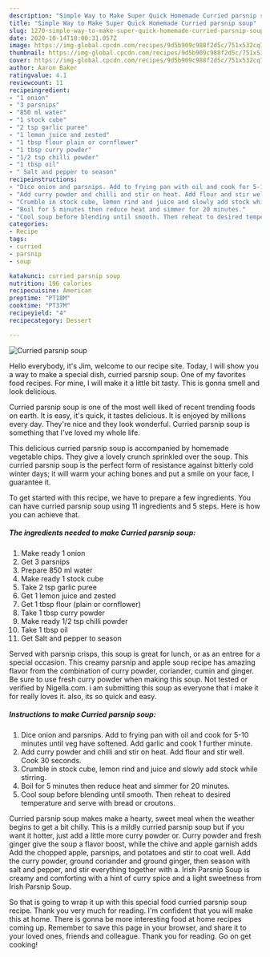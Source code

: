 ```yaml
---
description: "Simple Way to Make Super Quick Homemade Curried parsnip soup"
title: "Simple Way to Make Super Quick Homemade Curried parsnip soup"
slug: 1270-simple-way-to-make-super-quick-homemade-curried-parsnip-soup
date: 2020-10-14T18:00:31.057Z
image: https://img-global.cpcdn.com/recipes/9d5b909c988f2d5c/751x532cq70/curried-parsnip-soup-recipe-main-photo.jpg
thumbnail: https://img-global.cpcdn.com/recipes/9d5b909c988f2d5c/751x532cq70/curried-parsnip-soup-recipe-main-photo.jpg
cover: https://img-global.cpcdn.com/recipes/9d5b909c988f2d5c/751x532cq70/curried-parsnip-soup-recipe-main-photo.jpg
author: Aaron Baker
ratingvalue: 4.1
reviewcount: 11
recipeingredient:
- "1 onion"
- "3 parsnips"
- "850 ml water"
- "1 stock cube"
- "2 tsp garlic puree"
- "1 lemon juice and zested"
- "1 tbsp flour plain or cornflower"
- "1 tbsp curry powder"
- "1/2 tsp chilli powder"
- "1 tbsp oil"
- " Salt and pepper to season"
recipeinstructions:
- "Dice onion and parsnips. Add to frying pan with oil and cook for 5-10 minutes until veg have softened. Add garlic and cook 1 further minute."
- "Add curry powder and chilli and stir on heat. Add flour and stir well. Cook 30 seconds."
- "Crumble in stock cube, lemon rind and juice and slowly add stock while stirring."
- "Boil for 5 minutes then reduce heat and simmer for 20 minutes."
- "Cool soup before blending until smooth. Then reheat to desired temperature and serve with bread or croutons."
categories:
- Recipe
tags:
- curried
- parsnip
- soup

katakunci: curried parsnip soup 
nutrition: 196 calories
recipecuisine: American
preptime: "PT18M"
cooktime: "PT37M"
recipeyield: "4"
recipecategory: Dessert

---
```



![Curried parsnip soup](https://img-global.cpcdn.com/recipes/9d5b909c988f2d5c/751x532cq70/curried-parsnip-soup-recipe-main-photo.jpg)

Hello everybody, it's Jim, welcome to our recipe site. Today, I will show you a way to make a special dish, curried parsnip soup. One of my favorites food recipes. For mine, I will make it a little bit tasty. This is gonna smell and look delicious.

Curried parsnip soup is one of the most well liked of recent trending foods on earth. It is easy, it's quick, it tastes delicious. It is enjoyed by millions every day. They're nice and they look wonderful. Curried parsnip soup is something that I've loved my whole life.

This delicious curried parsnip soup is accompanied by homemade vegetable chips. They give a lovely crunch sprinkled over the soup. This curried parsnip soup is the perfect form of resistance against bitterly cold winter days; it will warm your aching bones and put a smile on your face, I guarantee it.


To get started with this recipe, we have to prepare a few ingredients. You can have curried parsnip soup using 11 ingredients and 5 steps. Here is how you can achieve that.

<!--inarticleads1-->

##### The ingredients needed to make Curried parsnip soup:

1. Make ready 1 onion
1. Get 3 parsnips
1. Prepare 850 ml water
1. Make ready 1 stock cube
1. Take 2 tsp garlic puree
1. Get 1 lemon juice and zested
1. Get 1 tbsp flour (plain or cornflower)
1. Take 1 tbsp curry powder
1. Make ready 1/2 tsp chilli powder
1. Take 1 tbsp oil
1. Get  Salt and pepper to season


Served with parsnip crisps, this soup is great for lunch, or as an entree for a special occasion. This creamy parsnip and apple soup recipe has amazing flavor from the combination of curry powder, coriander, cumin and ginger. Be sure to use fresh curry powder when making this soup. Not tested or verified by Nigella.com. i am submitting this soup as everyone that i make it for really loves it. also, its so quick and easy. 

<!--inarticleads2-->

##### Instructions to make Curried parsnip soup:

1. Dice onion and parsnips. Add to frying pan with oil and cook for 5-10 minutes until veg have softened. Add garlic and cook 1 further minute.
1. Add curry powder and chilli and stir on heat. Add flour and stir well. Cook 30 seconds.
1. Crumble in stock cube, lemon rind and juice and slowly add stock while stirring.
1. Boil for 5 minutes then reduce heat and simmer for 20 minutes.
1. Cool soup before blending until smooth. Then reheat to desired temperature and serve with bread or croutons.


Curried parsnip soup makes make a hearty, sweet meal when the weather begins to get a bit chilly. This is a mildly curried parsnip soup but if you want it hotter, just add a little more curry powder or. Curry powder and fresh ginger give the soup a flavor boost, while the chive and apple garnish adds Add the chopped apple, parsnips, and potatoes and stir to coat well. Add the curry powder, ground coriander and ground ginger, then season with salt and pepper, and stir everything together with a. Irish Parsnip Soup is creamy and comforting with a hint of curry spice and a light sweetness from Irish Parsnip Soup. 

So that is going to wrap it up with this special food curried parsnip soup recipe. Thank you very much for reading. I'm confident that you will make this at home. There is gonna be more interesting food at home recipes coming up. Remember to save this page in your browser, and share it to your loved ones, friends and colleague. Thank you for reading. Go on get cooking!
